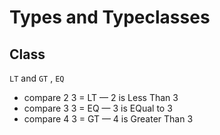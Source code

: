 # Types and Typeclasses

## Class

`LT` and `GT` , `EQ`
- compare 2 3 = LT — 2 is Less Than 3
- compare 3 3 = EQ — 3 is EQual to 3
- compare 4 3 = GT — 4 is Greater Than 3